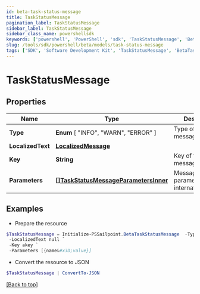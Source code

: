 ```yaml
---
id: beta-task-status-message
title: TaskStatusMessage
pagination_label: TaskStatusMessage
sidebar_label: TaskStatusMessage
sidebar_class_name: powershellsdk
keywords: ['powershell', 'PowerShell', 'sdk', 'TaskStatusMessage', 'BetaTaskStatusMessage'] 
slug: /tools/sdk/powershell/beta/models/task-status-message
tags: ['SDK', 'Software Development Kit', 'TaskStatusMessage', 'BetaTaskStatusMessage']
---
```



# TaskStatusMessage

## Properties

Name | Type | Description | Notes
------------ | ------------- | ------------- | -------------
**Type** |  **Enum** [  "INFO",    "WARN",    "ERROR" ] | Type of the message | [required]
**LocalizedText** | [**LocalizedMessage**](localized-message) |  | [required]
**Key** | **String** | Key of the message | [required]
**Parameters** | [**[]TaskStatusMessageParametersInner**](task-status-message-parameters-inner) | Message parameters for internationalization | [required]

## Examples

- Prepare the resource
```powershell
$TaskStatusMessage = Initialize-PSSailpoint.BetaTaskStatusMessage  -Type INFO `
 -LocalizedText null `
 -Key akey `
 -Parameters [{name&#x3D;value}]
```

- Convert the resource to JSON
```powershell
$TaskStatusMessage | ConvertTo-JSON
```


[[Back to top]](#) 

